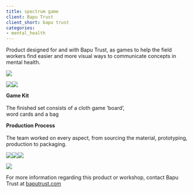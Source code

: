 ```yaml
---
title: spectrum game
client: Bapu Trust
client_short: bapu trust
categories:
- mental_health
---
```


Product designed for and with Bapu Trust, as games to help the field workers find easier and more visual ways to communicate concepts in mental health.

![](/images/rainbow1.jpg)

![](/images/rainbow2.1.jpg)![](/images/rainbow2.jpg)

**Game Kit** <br><br>The finished set consists of a cloth game ‘board’,  
word cards and a bag

**Production Process** <br><br>The team worked on every aspect, from sourcing the material, prototyping, production to packaging.

![](/images/rainbow3.2.jpg)![](/images/rainbow3.1.jpg)![](/images/rainbow3.4.jpg)

![](/images/rainbow.jpg)

For more information regarding this product or workshop, contact Bapu Trust at [baputrust.com](https://www.baputrust.com)
